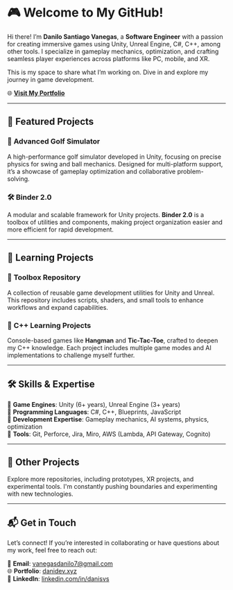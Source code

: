 # 🎮 Welcome to My GitHub!  

Hi there! I’m **Danilo Santiago Vanegas**, a **Software Engineer** with a passion for creating immersive games using Unity, Unreal Engine, C#, C++, among other tools. I specialize in gameplay mechanics, optimization, and crafting seamless player experiences across platforms like PC, mobile, and XR.  

This is my space to share what I’m working on. Dive in and explore my journey in game development.  

🌐 **[Visit My Portfolio](https://danidev.xyz)**  

---

## 🚀 Featured Projects  

### 🌟 **Advanced Golf Simulator**  
A high-performance golf simulator developed in Unity, focusing on precise physics for swing and ball mechanics. Designed for multi-platform support, it’s a showcase of gameplay optimization and collaborative problem-solving.  

### 🛠️ **Binder 2.0**  
A modular and scalable framework for Unity projects. **Binder 2.0** is a toolbox of utilities and components, making project organization easier and more efficient for rapid development.  

---

## 🧠 Learning Projects  

### 🧰 **Toolbox Repository**  
A collection of reusable game development utilities for Unity and Unreal. This repository includes scripts, shaders, and small tools to enhance workflows and expand capabilities.  

### 📓 **C++ Learning Projects**  
Console-based games like **Hangman** and **Tic-Tac-Toe**, crafted to deepen my C++ knowledge. Each project includes multiple game modes and AI implementations to challenge myself further.  

---

## 🛠️ Skills & Expertise  

🔹 **Game Engines**: Unity (6+ years), Unreal Engine (3+ years)  
🔹 **Programming Languages**: C#, C++, Blueprints, JavaScript  
🔹 **Development Expertise**: Gameplay mechanics, AI systems, physics, optimization  
🔹 **Tools**: Git, Perforce, Jira, Miro, AWS (Lambda, API Gateway, Cognito)  

---

## 🌟 Other Projects  

Explore more repositories, including prototypes, XR projects, and experimental tools. I'm constantly pushing boundaries and experimenting with new technologies.  

---

## 📬 Get in Touch  

Let’s connect! If you’re interested in collaborating or have questions about my work, feel free to reach out:  

📧 **Email**: [vanegasdanilo7@gmail.com](mailto:vanegasdanilo7@gmail.com)  
🌐 **Portfolio**: [danidev.xyz](https://danidev.xyz)  
🔗 **LinkedIn**: [linkedin.com/in/danisvs](https://linkedin.com/in/danisvs)  